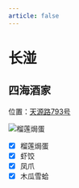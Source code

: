 ```yaml
---
article: false
---
```


# 长湴

## 四海酒家

<i class="fa-solid fa-location-dot"></i> 位置：<a href="https://ditu.amap.com/place/B00140NWX6" target="_blank">天源路793号</a>

![榴莲焗蛋](https://img.sherry4869.com/blog/life/food/china/guangdong/guangzhou/th/cb/shjj/1.JPEG)

- [x] 榴莲焗蛋
- [x] 虾饺
- [x] 凤爪
- [x] 木瓜雪蛤